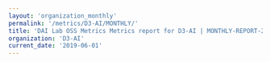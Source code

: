 ```yaml
---
layout: 'organization_monthly'
permalink: '/metrics/D3-AI/MONTHLY/'
title: 'DAI Lab OSS Metrics Metrics report for D3-AI | MONTHLY-REPORT-2019-06-01'
organization: 'D3-AI'
current_date: '2019-06-01'
---
```

